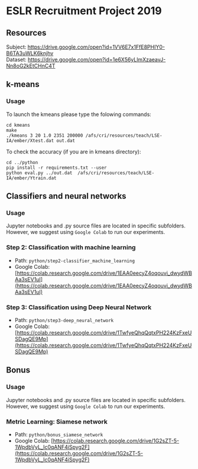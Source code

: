 # ESLR Recruitment Project 2019

## Resources

Subject: https://drive.google.com/open?id=1VV6E7x1FfE8PHIY0-B6TA3uWLK6knjhv  
Dataset: https://drive.google.com/open?id=1e6X56yLlmXzaeavJ-Nn8oG2kEtCHnC4T

## k-means

### Usage

To launch the kmeans please type the folowing commands:
```
cd kmeans
make
./kmeans 3 20 1.0 2351 200000 /afs/cri/resources/teach/LSE-IA/ember/Xtest.dat out.dat
```

To check the accuracy (if you are in kmeans directory):
```
cd ../python
pip install -r requirements.txt --user
python eval.py ../out.dat  /afs/cri/resources/teach/LSE-IA/ember/Ytrain.dat
```

## Classifiers and neural networks

### Usage

Jupyter notebooks and .py source files are located in specific subfolders. However, we suggest using `Google Colab` to run our experiments.

### Step 2: Classification with machine learning

- Path: `python/step2-classifier_machine_learning`
- Google Colab: [https://colab.research.google.com/drive/1EAA0eecyZ4oqouvi_dwydWBAa3sEV1uI](https://colab.research.google.com/drive/1EAA0eecyZ4oqouvi_dwydWBAa3sEV1uI)

### Step 3: Classification using Deep Neural Network

- Path: `python/step3-deep_neural_network`
- Google Colab: [https://colab.research.google.com/drive/1TwfyeQhqQqtxPH224KzFxeUSDagQE9Mp](https://colab.research.google.com/drive/1TwfyeQhqQqtxPH224KzFxeUSDagQE9Mp)

## Bonus

### Usage

Jupyter notebooks and .py source files are located in specific subfolders. However, we suggest using `Google Colab` to run our experiments.

### Metric Learning: Siamese network

- Path: `python/bonus_siamese_network`
- Google Colab: [https://colab.research.google.com/drive/1G2sZT-5-1WpdbVyL_Ic0qANF4iSpyg2F](https://colab.research.google.com/drive/1G2sZT-5-1WpdbVyL_Ic0qANF4iSpyg2F)
